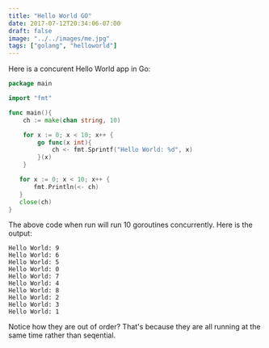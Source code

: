 ```yaml
---
title: "Hello World GO"
date: 2017-07-12T20:34:06-07:00
draft: false
image: "../../images/me.jpg"
tags: ["golang", "helloworld"]
---
```


Here is a concurent Hello World app in Go:

```go
package main

import "fmt"

func main(){
    ch := make(chan string, 10)

    for x := 0; x < 10; x++ {
        go func(x int){
            ch <- fmt.Sprintf("Hello World: %d", x)
        }(x)
    }

   for x := 0; x < 10; x++ {
       fmt.Println(<- ch)
   }
   close(ch)
}
```

The above code when run will run 10 goroutines concurrently. Here is the output:

```
Hello World: 9
Hello World: 6
Hello World: 5
Hello World: 0
Hello World: 7
Hello World: 4
Hello World: 8
Hello World: 2
Hello World: 3
Hello World: 1
```

Notice how they are out of order? That's because they are all running at the same time rather than seqential. 
